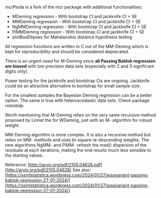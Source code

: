 mcrPioda is a fork of the mcr package with additional functionalities:

 - MDeming regression - With bootstrap CI and jackknife CI + SE 
 - MMDeming regression - With bootstrap CI and jackknife CI + SE
 - NgMMDeming regression - With bootstrap CI and jackknife CI + SE
 - PiMMDeming regression - With bootstrap CI and jackknife CI + SE
 - plotBoxEllipses for Mahalanobis distance hypothesis testing
 
All regression functions are written in C out of the MM-Deming which is kept
for reproducibility and should be considered deprecated.

There is an urgent need for M-Deming since **all Passing Bablok regression are biased** with
low precision data sets (especially with 2 and 3 significant digits only).

Power testing for the jackknife and bootstrap Cis are ongoing. Jackknife could be an
attractive alternative to bootstrap for small sample size.

For the smallest samples the Bayesian Deming regression can be a better option.
The same is true with heteroscedastic data sets. Check package *rstanbdp*.

Worth mentioning that M-Deming relies on the very same recursive method proposed by Linnet
the for WDeming, just with an M- algorithm for robust weight.

MM-Deming algorithm is more complex. It is also a recursive method but relies on MM- methods and
uses bi-square re-descending weights. The new algorithms NgMM- and PiMM- refresh the mad() dispersion of the residuals at each iterations, making the end results much less sensible to the starting values.

Reference: [http://arxiv.org/pdf/2105.04628.pdf](http://arxiv.org/pdf/2105.04628)
See also: [https://ssmtstatistica.wordpress.com/2024/01/27/equivariant-passing-bablok-regression-27-01-2024/](https://ssmtstatistica.wordpress.com/2024/01/27/equivariant-passing-bablok-regression-27-01-2024/)

